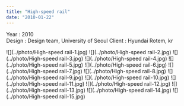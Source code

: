 ```yaml
---
title: "High-speed rail"
date: "2010-01-22"
---
```


Year : 2010  
Design : Design team, University of Seoul 
Client : Hyundai Rotem, kr

![](../photo/High-speed rail-1.jpg)
![](../photo/High-speed rail-2.jpg)
![](../photo/High-speed rail-3.jpg)
![](../photo/High-speed rail-4.jpg)
![](../photo/High-speed rail-5.jpg)
![](../photo/High-speed rail-6.jpg)
![](../photo/High-speed rail-7.jpg)
![](../photo/High-speed rail-8.jpg)
![](../photo/High-speed rail-9.jpg)
![](../photo/High-speed rail-10.jpg)
![](../photo/High-speed rail-11.jpg)
![](../photo/High-speed rail-12.jpg)
![](../photo/High-speed rail-13.jpg)
![](../photo/High-speed rail-14.jpg)
![](../photo/High-speed rail-15.jpg)
